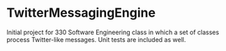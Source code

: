 # TwitterMessagingEngine
Initial project for 330 Software Engineering class in which a set of classes process Twitter-like messages. Unit tests are included as well.
